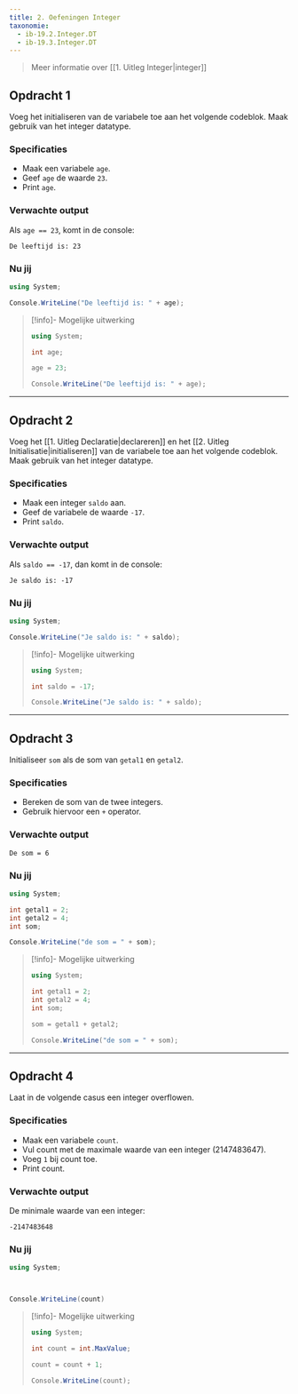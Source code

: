 ```yaml
---
title: 2. Oefeningen Integer
taxonomie:
  - ib-19.2.Integer.DT
  - ib-19.3.Integer.DT
---
```


> Meer informatie over [[1. Uitleg Integer|integer]]

## Opdracht 1
Voeg het initialiseren van de variabele toe aan het volgende codeblok. Maak gebruik van het integer datatype.

### Specificaties
- Maak een variabele `age`.
- Geef `age` de waarde `23`.
- Print `age`.

### Verwachte output
Als `age == 23`, komt in de console:
```
De leeftijd is: 23
```

### Nu jij
```csharp runner
using System;

Console.WriteLine("De leeftijd is: " + age);
```

> [!info]- Mogelijke uitwerking
> ``` csharp
> using System;
> 
> int age;
> 
> age = 23;
> 
> Console.WriteLine("De leeftijd is: " + age);
> ```

---

## Opdracht 2
Voeg het [[1. Uitleg Declaratie|declareren]] en het [[2. Uitleg Initialisatie|initialiseren]] van de variabele toe aan het volgende codeblok. Maak gebruik van het integer datatype.

### Specificaties
- Maak een integer `saldo` aan.
- Geef de variabele de waarde `-17`.
- Print `saldo`.

### Verwachte output
Als `saldo == -17`, dan komt in de console:
```
Je saldo is: -17
```

### Nu jij
```csharp runner
using System;

Console.WriteLine("Je saldo is: " + saldo);
``` 

> [!info]- Mogelijke uitwerking
> ``` csharp
> using System;
>
> int saldo = -17;
>
> Console.WriteLine("Je saldo is: " + saldo);
> ```

---

## Opdracht 3
Initialiseer `som` als de som van `getal1` en `getal2`.

### Specificaties
- Bereken de som van de twee integers.
- Gebruik hiervoor een `+` operator.

### Verwachte output
```
De som = 6
```

### Nu jij
``` csharp runner
using System;

int getal1 = 2;
int getal2 = 4;
int som;

Console.WriteLine("de som = " + som);
``` 

> [!info]- Mogelijke uitwerking
> ``` csharp
> using System;
> 
> int getal1 = 2;
> int getal2 = 4;
> int som;
> 
> som = getal1 + getal2;
>
> Console.WriteLine("de som = " + som);
> ```

---

## Opdracht 4
Laat in de volgende casus een integer overflowen.

### Specificaties
- Maak een variabele `count`.
- Vul count met de maximale waarde van een integer (2147483647).
- Voeg `1` bij count toe.
- Print count.

### Verwachte output
De minimale waarde van een integer:
```
-2147483648
```

### Nu jij
```csharp runner
using System;



Console.WriteLine(count)
```

> [!info]- Mogelijke uitwerking
> ``` csharp
> using System;
> 
> int count = int.MaxValue;
> 
> count = count + 1;
> 
> Console.WriteLine(count);
> ```